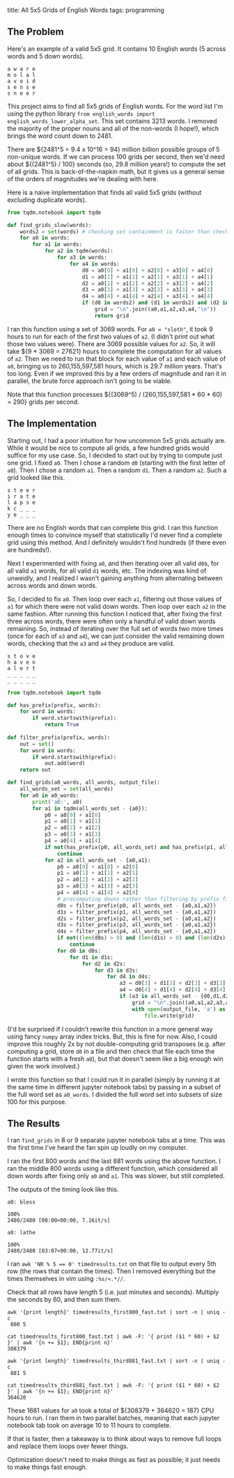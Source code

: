 title: All 5x5 Grids of English Words
tags: programming

## The Problem

Here's an example of a valid 5x5 grid. It contains 10 English words (5 across words and 5 down words).

```
a w a r e
m o l a l
a v o i d
s e n s e
s n e e r
```

This project aims to find all 5x5 grids of English words. For the word list I'm using the python library `from english_words import english_words_lower_alpha_set`. This set contains 3213 words. I removed the majority of the proper nouns and all of the non-words (I hope!), which brings the word count down to 2481.

There are ${2481^5 = 9.4 x 10^16 = 94} million billion possible groups of 5 non-unique words. If we can process 100 grids per second, then we'd need about ${(2481^5) / 100} seconds (so, 29.8 million years!) to compute the set of all grids. This is back-of-the-napkin math, but it gives us a general sense of the orders of magnitudes we're dealing with here.

Here is a naive implementation that finds all valid 5x5 grids (without excluding duplicate words).

```python
from tqdm.notebook import tqdm

def find_grids_slow(words):
    words2 = set(words) # checking set containment is faster than checking list containment
    for a0 in words:
        for a1 in words:
            for a2 in tqdm(words):
                for a3 in words:
                    for a4 in words:
                        d0 = a0[0] + a1[0] + a2[0] + a3[0] + a4[0]
                        d1 = a0[1] + a1[1] + a2[1] + a3[1] + a4[1]
                        d2 = a0[2] + a1[2] + a2[2] + a3[2] + a4[2]
                        d3 = a0[3] + a1[3] + a2[3] + a3[3] + a4[3]
                        d4 = a0[4] + a1[4] + a2[4] + a3[4] + a4[4]
                        if (d0 in words2) and (d1 in words2) and (d2 in words2) and (d3 in words2) and (d4 in words2):
                            grid = "\n".join((a0,a1,a2,a3,a4,"\n"))
                            return grid
```

I ran this function using a set of 3069 words. For `a0 = "sloth"`, it took 9 hours to run for each of the first two values of `a2`. (I didn't print out what those two values were). There are 3069 possible values for `a2`. So, it will take ${9 * 3069 = 27621} hours to complete the computation for all values of `a2`. Then we need to run that block for each value of `a1` and each value of `a0`, bringing us to 260,155,597,581 hours, which is 29.7 million years. That's too long. Even if we improved this by a few orders of magnitude and ran it in parallel, the brute force approach isn't going to be viable.

Note that this function processes ${(3069^5) / (260,155,597,581 * 60 * 60) = 290} grids per second. 

## The Implementation

Starting out, I had a poor intuition for how uncommon 5x5 grids actually are. While it would be nice to compute all grids, a few hundred grids would suffice for my use case. So, I decided to start out by trying to compute just one grid. I fixed `a0`. Then I chose a random `d0` (starting with the first letter of `a0`). Then I chose a random `a1`. Then a random `d1`. Then a random `a2`. Such a grid looked like this.

```
s t e e r
i r a t e
l a p s e
k c _ _ _
y e _ _ _
```

There are no English words that can complete this grid. I ran this function enough times to convince myself that statistically I'd never find a complete grid using this method. And I definitely wouldn't find hundreds (if there even are hundreds!). 

Next I experimented with fixing `a0`, and then iterating over all valid `d0`s, for all valid `a1` words, for all valid `d1` words, etc. The indexing was kind of unweidly, and I realized I wasn't gaining anything from alternating between across words and down words.

So, I decided to fix `a0`. Then loop over each `a1`, filtering out those values of `a1` for which there were not valid down words. Then loop over each `a2` in the same fashion. After running this function I noticed that, after fixing the first three across words, there were often only a handful of valid down words remaining. So, instead of iterating over the full set of words two more times (once for each of `a3` and `a4`), we can just consider the valid remaining down words, checking that the `a3` and `a4` they produce are valid.

```
s t o v e
h a v e n
a l e r t
_ _ _ _ _ 
_ _ _ _ _ 
```

```python
from tqdm.notebook import tqdm

def has_prefix(prefix, words):
    for word in words:
        if word.startswith(prefix):
            return True
        
def filter_prefix(prefix, words):
    out = set()
    for word in words:
        if word.startswith(prefix):
            out.add(word)
    return out

def find_grids(a0_words, all_words, output_file):
    all_words_set = set(all_words)
    for a0 in a0_words:
        print('a0:', a0)
        for a1 in tqdm(all_words_set - {a0}):
            p0 = a0[0] + a1[0]
            p1 = a0[1] + a1[1]
            p2 = a0[2] + a1[2]
            p3 = a0[3] + a1[3]
            p4 = a0[4] + a1[4]
            if not(has_prefix(p0, all_words_set) and has_prefix(p1, all_words_set) and has_prefix(p2, all_words_set) and has_prefix(p3, all_words_set) and has_prefix(p4, all_words_set)):
                continue
            for a2 in all_words_set - {a0,a1}:
                p0 = a0[0] + a1[0] + a2[0]
                p1 = a0[1] + a1[1] + a2[1]
                p2 = a0[2] + a1[2] + a2[2]
                p3 = a0[3] + a1[3] + a2[3]
                p4 = a0[4] + a1[4] + a2[4]
                # precomputing downs rather than filtering by prefix first is maybe faster
                d0s = filter_prefix(p0, all_words_set - {a0,a1,a2})
                d1s = filter_prefix(p1, all_words_set - {a0,a1,a2})
                d2s = filter_prefix(p2, all_words_set - {a0,a1,a2})
                d3s = filter_prefix(p3, all_words_set - {a0,a1,a2})
                d4s = filter_prefix(p4, all_words_set - {a0,a1,a2})
                if not((len(d0s) > 0) and (len(d1s) > 0) and (len(d2s) > 0) and (len(d3s) > 0) and (len(d4s) > 0)):
                    continue
                for d0 in d0s:
                    for d1 in d1s:
                        for d2 in d2s:
                            for d3 in d3s:
                                for d4 in d4s:
                                    a3 = d0[3] + d1[3] + d2[3] + d3[3] + d4[3]
                                    a4 = d0[4] + d1[4] + d2[4] + d3[4] + d4[4]
                                    if (a3 in all_words_set - {d0,d1,d2,d3,d4,a0,a1,a2}) and (a4 in all_words_set - {d0,d1,d2,d3,d4,a0,a1,a2,a3}):
                                        grid = "\n".join((a0,a1,a2,a3,a4,"\n"))
                                        with open(output_file, 'a') as file:
                                            file.write(grid)
```

(I'd be surprised if I couldn't rewrite this function in a more general way using fancy `numpy` array index tricks. But, this is fine for now. Also, I could improve this roughly 2x by not double-computing grid transposes (e.g. after computing a grid, store `d0` in a file and then check that file each time the function starts with a fresh `a0`), but that doesn't seem like a big enough win given the work involved.)

I wrote this function so that I could run it in parallel (simply by running it at the same time in different jupyter notebook tabs) by passing in a subset of the full word set as `a0_words`. I divided the full word set into subsets of size 100 for this purpose.

## The Results

I ran `find_grids` in 8 or 9 separate jupyter notebook tabs at a time. This was the first time I've heard the fan spin up loudly on my computer.

I ran the first 800 words and the last 881 words using the above function. I ran the middle 800 words using a different function, which considered all down words after fixing only `a0` and `a1`. This was slower, but still completed.

The outputs of the timing look like this.

```
a0: bless 

100%
2480/2480 [08:00<00:00, 7.16it/s]

a0: lathe 

100%
2480/2480 [03:07<00:00, 12.77it/s]
```

I ran `awk 'NR % 5 == 0' timedresults.txt` on that file to output every 5th row (the rows that contain the times). Then I removed everything but the times themselves in vim using `:%s/<.*//`.

Check that all rows have length 5 (i.e. just minutes and seconds). Multiply the seconds by 60, and then sum them.

```
awk '{print length}' timedresults_first800_fast.txt | sort -n | uniq -c
 800 5

cat timedresults_first800_fast.txt | awk -F: '{ print ($1 * 60) + $2 }' | awk '{n += $1}; END{print n}'
308379

awk '{print length}' timedresults_third881_fast.txt | sort -n | uniq -c 
 881 5

cat timedresults_third881_fast.txt | awk -F: '{ print ($1 * 60) + $2 }' | awk '{n += $1}; END{print n}' 
364620
```

These 1681 values for `a0` took a total of ${308379 + 364620 = 187} CPU hours to run. I ran them in two parallel batches, meaning that each jupyter notebook tab took on average 10 to 11 hours to complete.

If that is faster, then a takeaway is to think about ways to remove full loops and replace them loops over fewer things.

Optimization doesn't need to make things as fast as possible; it just needs to make things fast enough.
